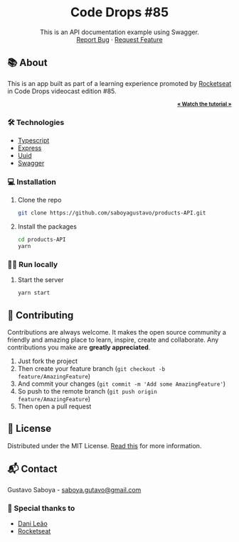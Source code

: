   <h1 align="center">Code Drops #85</h1>

  <p align="center">
    This is an API documentation example using Swagger.
    <br />
    <a href="https://github.com/saboyagustavo/products-API/issues">Report Bug</a>
    ·
    <a href="https://github.com/saboyagustavo/products-API/issues">Request Feature</a>
  </p>

## 📚 About

This is an app built as part of a learning experience promoted by [Rocketseat](https://github.com/Rocketseat) in Code Drops videocast edition #85.

<p align="right">
<a href="https://www.youtube.com/watch?v=WhFx2heoFrA&list=PL85ITvJ7FLohhULgUFkYBf2xcXCG6yfVV&index=15"><small><strong>« Watch the tutorial »</strong></small></a>
</p>

### 🛠️ Technologies

- [Typescript](https://www.typescriptlang.org/)
- [Express](https://www.npmjs.com/package/express)
- [Uuid](https://www.npmjs.com/package/uuid)
- [Swagger](https://swagger.io/)

### 💻 Installation

1. Clone the repo
   ```sh
   git clone https://github.com/saboyagustavo/products-API.git
   ```
2. Install the packages
   ```sh
   cd products-API
   yarn
   ```

### 👩‍💻 Run locally

1. Start the server
   ```sh
   yarn start
   ```

## 🤝 Contributing

Contributions are always welcome. It makes the open source community a friendly and amazing place to learn, inspire, create and collaborate. Any contributions you make are **greatly appreciated**.

1. Just fork the project
2. Then create your feature branch (`git checkout -b feature/AmazingFeature`)
3. And commit your changes (`git commit -m 'Add some AmazingFeature'`)
4. So push to the remote branch (`git push origin feature/AmazingFeature`)
5. Then open a pull request

## 📝 License

Distributed under the MIT License. [Read this](https://en.wikipedia.org/wiki/MIT_License) for more information.

## 📬 Contact

Gustavo Saboya - saboya.gutavo@gmail.com

### 🚀 Special thanks to

- [Dani Leão](https://github.com/danileao)
- [Rocketseat](https://github.com/Rocketseat)
